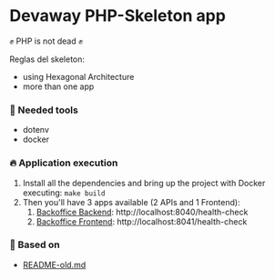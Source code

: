 # Devaway PHP-Skeleton app

✊ PHP is not dead ✊

Reglas del skeleton:
- using Hexagonal Architecture
- more than one app

### 🐳 Needed tools

- dotenv
- docker

### 🔥 Application execution
1. Install all the dependencies and bring up the project with Docker executing: `make build`
2. Then you'll have 3 apps available (2 APIs and 1 Frontend):
   1. [Backoffice Backend](apps/backoffice/backend): http://localhost:8040/health-check
   2. [Backoffice Frontend](apps/backoffice/frontend): http://localhost:8041/health-check

### 📜 Based on

- [README-old.md](README-old.md)
